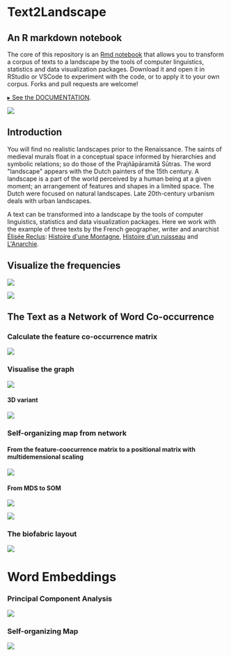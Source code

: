 # Text2Landscape

## An R markdown notebook

The core of this repository is an [Rmd notebook](text2landscape.Rmd) that allows you to transform a corpus of texts to a landscape by the tools of computer linguistics, statistics and data visualization packages. Download it and open it in RStudio or VSCode to experiment with the code, or to apply it to your own corpus. Forks and pull requests are welcome!

[▸ See the DOCUMENTATION](https://ourednik.info/maps/2022/02/04/text2landscape-visualize-a-text-in-multiple-spaces-with-r-network-visualization-word-embeddings-principal-component-analysis-and-self-organizing-maps/).

![](img/network2d3d_2.png)

## Introduction

You will find no realistic landscapes prior to the Renaissance. The
saints of medieval murals float in a conceptual space informed by
hierarchies and symbolic relations; so do those of the Prajñāpāramitā
Sūtras. The word "landscape" appears with the Dutch painters of the 15th
century. A landscape is a part of the world perceived by a human being
at a given moment; an arrangement of features and shapes in a limited
space. The Dutch were focused on natural landscapes. Late 20th-century
urbanism deals with urban landscapes.

A text can be transformed into a landscape by the tools of computer
linguistics, statistics and data visualization packages. Here we work with the example of three texts by the French geographer, writer and anarchist [Élisée
Reclus](https://en.wikipedia.org/wiki/Élisée_Reclus): [Histoire d'une
Montagne](http://www.gutenberg.org/ebooks/60850), [Histoire d'un
ruisseau](https://www.gutenberg.org/ebooks/61697) and
[L'Anarchie](https://www.gutenberg.org/ebooks/40456).

## Visualize the frequencies

![](img/image-7.png)

![](img/image-8.png)

## The Text as a Network of Word Co-occurrence

### Calculate the feature co-occurrence matrix

![](img/image-27.png)

### Visualise the graph

![](img/network2-2.png)

#### 3D variant 
![](img/network3d-3.png)

### Self-organizing map from network

#### From the feature-coocurrence matrix to a positional matrix with multidemensional scaling

![](img/mdsscatter-4.gif)

#### From MDS to SOM

![](img/image-30.png)

![](img/image-31.png)

### The biofabric layout

![](img/image-26.png)

# Word Embeddings

### Principal Component Analysis

![](img/image-17.png)

### Self-organizing Map

![](img/som3d-1.png)
